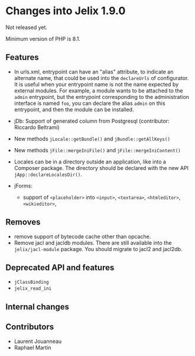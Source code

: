 Changes into Jelix 1.9.0
========================

Not released yet.

Minimum version of PHP is 8.1.

Features
--------

- In urls.xml, entrypoint can have an "alias" attribute, to indicate an alternate
  name, that could be used into the `declareUrls` of configurator. It is useful
  when your entrypoint name is not the name expected by external modules. For
  example, a module wants to be attached to the `admin` entrypoint, but the
  entrypoint corresponding to the administration interface is named `foo`, you
  can declare the alias `admin` on this entrypoint, and then the module can
  be installed.

- jDb: Support of generated column from Postgresql (contributor: Riccardo Beltrami)

- New methods `jLocale::getBundle()` and `jBundle::getAllKeys()`

- New methods `jFile::mergeIniFile()` and `jFile::mergeIniContent()`

- Locales can be in a directory outside an application, like into a Composer package.
  The directory should be declared with the new API `jApp::declareLocalesDir()`.

- jForms:
  - support of `<placeholder>` into `<input>`, `<textarea>`, `<htmleditor>`, `<wikieditor>`,


Removes
-------

* remove support of bytecode cache other than opcache.
* Remove jacl and jacldb modules. There are still available into the `jelix/jacl-module` package.
  You should migrate to jacl2 and jacl2db.

Deprecated API and features
---------------------------

* `jClassBinding`
* `jelix_read_ini`

Internal changes
----------------

Contributors
------------

- Laurent Jouanneau
- Raphael Martin
